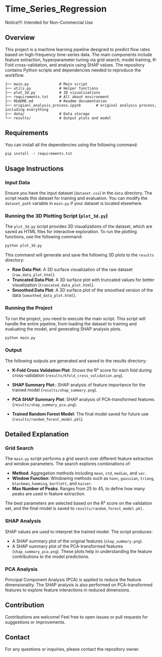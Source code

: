 # Time_Series_Regression

Notice!!!: Intended for Non-Commercial Use  

## Overview 

This project is a machine learning pipeline designed to predict flow rates based on high-frequency time-series data. The main components include feature extraction, hyperparameter tuning via grid search, model training, K-Fold cross-validation, and analysis using SHAP values. The repository contains Python scripts and dependencies needed to reproduce the workflow.

```plaintext
├── main.py              # Main script
├── utils.py             # Helper functions
├── plot_3d.py           # 3D visualizations
├── requirements.txt     # All about environment
├── README.md            # Readme documentation
├── origianl_analysis_process.ipynb       # original analysis process, including everything
├── data/                # Data storage
└── results/             # Output plots and model
```

## Requirements

You can install all the dependencies using the following command:

   ```sh
   pip install -r requirements.txt
   ```

## Usage Instructions

### Input Data

Ensure you have the input dataset (`dataset.csv`) in the `data` directory. The script reads this dataset for training and evaluation. You can modify the `dataset_path` variable in `main.py` if your dataset is located elsewhere.

### Running the 3D Plotting Script (`plot_3d.py`)

The `plot_3d.py` script provides 3D visualizations of the dataset, which are saved as HTML files for interactive exploration. To run the plotting functions, use the following command:

   ```sh
   python plot_3d.py
   ```

This command will generate and save the following 3D plots to the `results` directory:

- **Raw Data Plot**: A 3D surface visualization of the raw dataset (`raw_data_plot.html`).
- **Truncated Data Plot**: A 3D surface plot with truncated values for better visualization (`truncated_data_plot.html`).
- **Smoothed Data Plot**: A 3D surface plot of the smoothed version of the data (`smoothed_data_plot.html`).


### Running the Project

To run the project, you need to execute the main script. This script will handle the entire pipeline, from loading the dataset to training and evaluating the model, and generating SHAP analysis plots.

   ```sh
   python main.py
   ```

### Output

The following outputs are generated and saved to the results directory:

- **K-Fold Cross Validation Plot**: Shows the R² score for each fold during cross-validation (`results/kfold_cross_validation.png`).

- **SHAP Summary Plot**:: SHAP analysis of feature importance for the trained model (`results/shap_summary.png`).

- **PCA SHAP Summary Plot**: SHAP analysis of PCA-transformed features (`results/shap_summary_pca.png`).

- **Trained Random Forest Model**: The final model saved for future use (`results/random_forest_model.pkl`).

## Detailed Explanation

### Grid Search

The `main.py` script performs a grid search over different feature extraction and window parameters. The search explores combinations of:

- **Method**: Aggregation methods including `mean`, `std`, `median`, and `var`.
- **Window Function**: Windowing methods such as `hann`, `gaussian`, `triang`, `blackman`, `hamming`, `bartlett`, and `kaiser`.
- **Max Number of Peaks**: Ranges from 25 to 45, to define how many peaks are used in feature extraction.

The best parameters are selected based on the R² score on the validation set, and the final model is saved to `results/random_forest_model.pkl`.

### SHAP Analysis

SHAP values are used to interpret the trained model. The script produces:

- A SHAP summary plot of the original features (`shap_summary.png`).
- A SHAP summary plot of the PCA-transformed features (`shap_summary_pca.png`). These plots help in understanding the feature contributions to the model predictions.


### PCA Analysis

Principal Component Analysis (PCA) is applied to reduce the feature dimensionality. The SHAP analysis is also performed on PCA-transformed features to explore feature interactions in reduced dimensions.


## Contribution

Contributions are welcome! Feel free to open issues or pull requests for suggestions or improvements.

## Contact

For any questions or inquiries, please contact the repository owner.